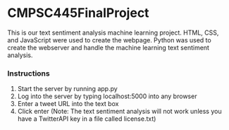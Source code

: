 # CMPSC445FinalProject
This is our text sentiment analysis machine learning project. HTML, CSS, and JavaScript were used to create the webpage. Python was used to create the webserver and handle the machine learning text sentiment analysis.

### Instructions
1. Start the server by running app.py
2. Log into the server by typing localhost:5000 into any browser
3. Enter a tweet URL into the text box
4. Click enter (Note: The text sentiment analysis will not work unless you have a TwitterAPI key in a file called license.txt)
